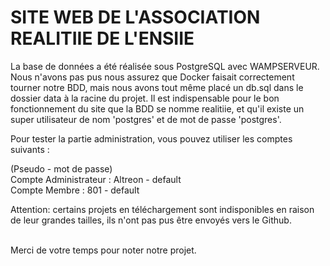 # SITE WEB DE L'ASSOCIATION REALITIIE DE L'ENSIIE

La base de données a été réalisée sous PostgreSQL avec WAMPSERVEUR.
Nous n'avons pas pus nous assurez que Docker faisait correctement tourner notre BDD,
mais nous avons tout même placé un db.sql dans le dossier data à la racine du projet.
Il est indispensable pour le bon fonctionnement du site que la BDD se nomme realitiie,
et qu'il existe un super utilisateur de nom 'postgres' et de mot de passe 'postgres'.
<br>

Pour tester la partie administration, vous pouvez utiliser les comptes suivants :
<br>

(Pseudo - mot de passe)
<br>
Compte Administrateur : Altreon - default
<br>
Compte Membre : 801 - default
<br>

Attention: certains projets en téléchargement sont indisponibles en raison de leur grandes tailles,
ils n'ont pas pus être envoyés vers le Github.
<br>
<br>

Merci de votre temps pour noter notre projet.